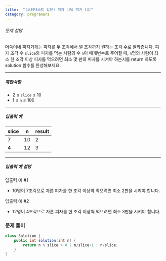 ```yaml
---
title:  "(코딩테스트 입문) 피자 나눠 먹기 (3)"
category: programers
---
```




###### 문제 설명

머쓱이네 피자가게는 피자를 두 조각에서 열 조각까지 원하는 조각 수로 잘라줍니다. 피자 조각 수 `slice`와 피자를 먹는 사람의 수 `n`이 매개변수로 주어질 때, `n`명의 사람이 최소 한 조각 이상 피자를 먹으려면 최소 몇 판의 피자를 시켜야 하는지를 return 하도록 solution 함수를 완성해보세요.

------

##### 제한사항

- 2 ≤ `slice` ≤ 10
- 1 ≤ `n` ≤ 100

------

##### 입출력 예

| slice | n    | result |
| ----- | ---- | ------ |
| 7     | 10   | 2      |
| 4     | 12   | 3      |

------

##### 입출력 예 설명

입출력 예 #1

- 10명이 7조각으로 자른 피자를 한 조각 이상씩 먹으려면 최소 2판을 시켜야 합니다.

입출력 예 #2

- 12명이 4조각으로 자른 피자를 한 조각 이상씩 먹으려면 최소 3판을 시켜야 합니다.



### 문제 풀이

```java
class Solution {
    public int solution(int n) {
        return n % slice > 0 ? n/slice+1 : n/slice;
    }
}
```

